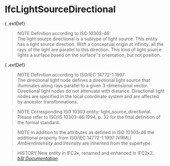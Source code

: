 IfcLightSourceDirectional
=========================
{ .extDef}  
> NOTE  Definition according to ISO 10303-46:  
> The light source directional is a subtype of light source. This entity has a
> light source direction. With a conceptual origin at infinity, all the rays
> of the light are parallel to this direction. This kind of light source
> lights a surface based on the surface''s orientation, but not position.  
  
{ .extDef}  
> NOTE  Definition according to ISO/IEC 14772-1:1997:  
> The directional light node defines a directional light source that
> illuminates along rays parallel to a given 3-dimensional vector. Directional
> light nodes do not attenuate with distance. Directional light nodes are
> specified in the local coordinate system and are affected by ancestor
> transformations.  
  
> NOTE  Corresponding ISO 10303 entity: light_source_directional. Please refer
> to ISO/IS 10303-46:1994, p. 32 for the final definition of the formal
> standard.  
  
> NOTE  In addition to the attributes as defined in ISO 10303-46 the
> additional property from ISO/IEC 14772-1:1997 (VRML) _AmbientIntensity_ and
> _Intensity_ are inherited from the supertype.  
  
> HISTORY  New entity in IFC2x, renamed and enhanced in IFC2x2.  
[ _bSI
Documentation_](https://standards.buildingsmart.org/IFC/DEV/IFC4_2/FINAL/HTML/schema/ifcpresentationorganizationresource/lexical/ifclightsourcedirectional.htm)


